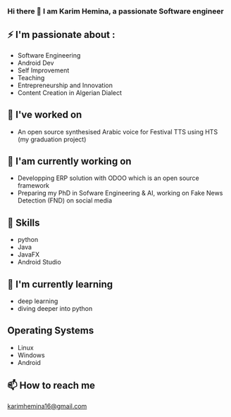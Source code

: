 ### Hi there 👋 I am  Karim Hemina, a passionate Software engineer

## ⚡ I'm passionate about :
- Software Engineering
- Android Dev
- Self Improvement
- Teaching
- Entrepreneurship and Innovation
- Content Creation in Algerian Dialect

## 🔭 I've worked on
- An open source synthesised Arabic voice for Festival TTS using HTS (my graduation project)

## 🔭 I'am currently working on
- Developping ERP solution with ODOO which is an open source framework
- Preparing my PhD in Sofware Engineering & AI, working on Fake News Detection (FND) on social media

## 👯 Skills
- python
- Java
- JavaFX
- Android Studio

## 🌱 I'm currently learning
- deep learning
- diving deeper into python

## Operating Systems
 - Linux
 - Windows
 - Android


## 📫 How to reach me
karimhemina16@gmail.com
 

<!--
**karimHemina/karimHemina** is a ✨ _special_ ✨ repository because its `README.md` (this file) appears on your GitHub profile.

Here are some ideas to get you started:

- 🔭 I’m currently working on ...
- 🌱 I’m currently learning ...
- 👯 I’m looking to collaborate on ...
- 🤔 I’m looking for help with ...
- 💬 Ask me about ...
- 📫 How to reach me: ...
- 😄 Pronouns: ...
- ⚡ Fun fact: ...
-->

